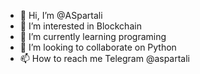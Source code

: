 - 👋 Hi, I’m @ASpartali
- 👀 I’m interested in Blockchain
- 🌱 I’m currently learning programing
- 💞️ I’m looking to collaborate on Python
- 📫 How to reach me Telegram @aspartali

<!---
ASpartali/ASpartali is a ✨ special ✨ repository because its `README.md` (this file) appears on your GitHub profile.
You can click the Preview link to take a look at your changes.
--->
